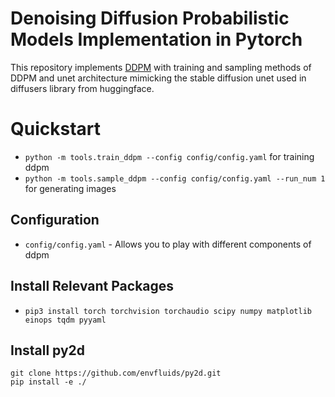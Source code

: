 Denoising Diffusion Probabilistic Models Implementation in Pytorch
========

This repository implements [DDPM](https://arxiv.org/abs/2006.11239) with training and sampling methods of DDPM and unet architecture mimicking the stable diffusion unet used in diffusers library from huggingface.

# Quickstart
* ```python -m tools.train_ddpm --config config/config.yaml``` for training ddpm
* ```python -m tools.sample_ddpm --config config/config.yaml --run_num 1``` for generating images

## Configuration
* ```config/config.yaml``` - Allows you to play with different components of ddpm  

## Install Relevant Packages
* ```pip3 install torch torchvision torchaudio scipy numpy matplotlib einops tqdm pyyaml```

## Install py2d
```
git clone https://github.com/envfluids/py2d.git
pip install -e ./
```